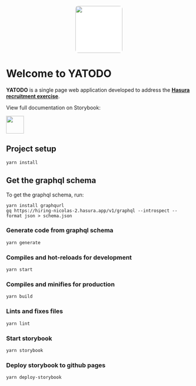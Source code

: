 <p align="center">
  <img style="background-color: white;border-radius: 8px" width="auto" height="128" src="https://storage.googleapis.com/nicoinch-public/LogoTodo-Background.png">
</p>

# Welcome to YATODO

**YATODO** is a single page web application developed to address
the [**Hasura recruitment exercise**](https://hasura.io/careers/).

View full documentation on Storybook:

<a href='https://nicoinch.github.io/yatodo/index.html?path=/story/%F0%9F%8E%89-readme--page'>
    <img src='https://storage.googleapis.com/nicoinch-public/yatodo-button-docs.svg' style='height: 48px'>
</a>

## Project setup
```
yarn install
```

## Get the graphql schema

To get the graphql schema, run:
```
yarn install graphqurl
gq https://hiring-nicolas-2.hasura.app/v1/graphql --introspect --format json > schema.json
```

### Generate code from graphql schema
```
yarn generate
```

### Compiles and hot-reloads for development
```
yarn start
```

### Compiles and minifies for production
```
yarn build
```

### Lints and fixes files
```
yarn lint
```

### Start storybook
```
yarn storybook
```

### Deploy storybook to github pages
```
yarn deploy-storybook
```
